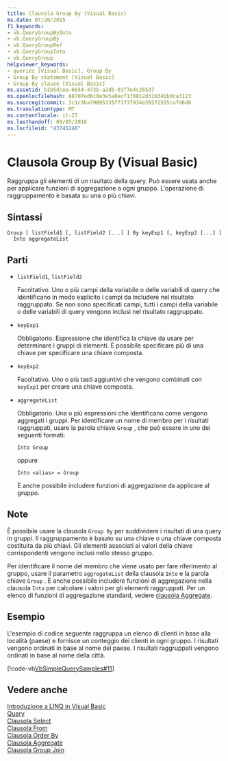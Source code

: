 ```yaml
---
title: Clausola Group By (Visual Basic)
ms.date: 07/20/2015
f1_keywords:
- vb.QueryGroupByInto
- vb.QueryGroupBy
- vb.QueryGroupRef
- vb.QueryGroupInto
- vb.QueryGroup
helpviewer_keywords:
- queries [Visual Basic], Group By
- Group By statement [Visual Basic]
- Group By clause [Visual Basic]
ms.assetid: b1b5dcea-6654-473b-a2db-01f7e4c265d7
ms.openlocfilehash: 88707ed6c0e3e5a0ecf1f0812d31634bbdca3123
ms.sourcegitcommit: 3c1c3ba79895335ff3737934e39372555ca7d6d0
ms.translationtype: MT
ms.contentlocale: it-IT
ms.lasthandoff: 09/05/2018
ms.locfileid: "43745248"
---
```

# <a name="group-by-clause-visual-basic"></a>Clausola Group By (Visual Basic)
Raggruppa gli elementi di un risultato della query. Può essere usata anche per applicare funzioni di aggregazione a ogni gruppo. L'operazione di raggruppamento è basata su una o più chiavi.  
  
## <a name="syntax"></a>Sintassi  
  
```  
Group [ listField1 [, listField2 [...] ] By keyExp1 [, keyExp2 [...] ]  
  Into aggregateList  
```  
  
## <a name="parts"></a>Parti  
  
-   `listField1`, `listField2`  
  
     Facoltativo. Uno o più campi della variabile o delle variabili di query che identificano in modo esplicito i campi da includere nel risultato raggruppato. Se non sono specificati campi, tutti i campi della variabile o delle variabili di query vengono inclusi nel risultato raggruppato.  
  
-   `keyExp1`  
  
     Obbligatorio. Espressione che identifica la chiave da usare per determinare i gruppi di elementi. È possibile specificare più di una chiave per specificare una chiave composta.  
  
-   `keyExp2`  
  
     Facoltativo. Uno o più tasti aggiuntivi che vengono combinati con `keyExp1` per creare una chiave composta.  
  
-   `aggregateList`  
  
     Obbligatorio. Una o più espressioni che identificano come vengono aggregati i gruppi. Per identificare un nome di membro per i risultati raggruppati, usare la parola chiave `Group` , che può essere in uno dei seguenti formati:  
  
    ```  
    Into Group  
    ```  
  
     oppure  
  
    ```  
    Into <alias> = Group  
    ```  
  
     È anche possibile includere funzioni di aggregazione da applicare al gruppo.  
  
## <a name="remarks"></a>Note  
 È possibile usare la clausola `Group By` per suddividere i risultati di una query in gruppi. Il raggruppamento è basato su una chiave o una chiave composta costituita da più chiavi. Gli elementi associati ai valori della chiave corrispondenti vengono inclusi nello stesso gruppo.  
  
 Per identificare il nome del membro che viene usato per fare riferimento al gruppo, usare il parametro `aggregateList` della clausola `Into` e la parola chiave `Group` . È anche possibile includere funzioni di aggregazione nella clausola `Into` per calcolare i valori per gli elementi raggruppati. Per un elenco di funzioni di aggregazione standard, vedere [clausola Aggregate](../../../visual-basic/language-reference/queries/aggregate-clause.md).  
  
## <a name="example"></a>Esempio  
 L'esempio di codice seguente raggruppa un elenco di clienti in base alla località (paese) e fornisce un conteggio dei clienti in ogni gruppo. I risultati vengono ordinati in base al nome del paese. I risultati raggruppati vengono ordinati in base al nome della città.  
  
 [!code-vb[VbSimpleQuerySamples#11](../../../visual-basic/language-reference/queries/codesnippet/VisualBasic/group-by-clause_1.vb)]  
  
## <a name="see-also"></a>Vedere anche  
 [Introduzione a LINQ in Visual Basic](../../../visual-basic/programming-guide/language-features/linq/introduction-to-linq.md)  
 [Query](../../../visual-basic/language-reference/queries/index.md)  
 [Clausola Select](../../../visual-basic/language-reference/queries/select-clause.md)  
 [Clausola From](../../../visual-basic/language-reference/queries/from-clause.md)  
 [Clausola Order By](../../../visual-basic/language-reference/queries/order-by-clause.md)  
 [Clausola Aggregate](../../../visual-basic/language-reference/queries/aggregate-clause.md)  
 [Clausola Group Join](../../../visual-basic/language-reference/queries/group-join-clause.md)
